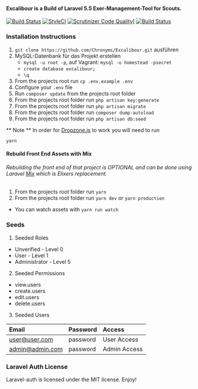 #### Excalibour is a Build of Laravel 5.5 Exer-Management-Tool for Scouts.

[![Build Status](https://travis-ci.org/Chronyms/Excalibour.svg?branch=release)](https://travis-ci.org/Chronyms/Excalibour)
[![StyleCI](https://github.styleci.io/repos/116980577/shield?branch=release)](https://github.styleci.io/repos/116980577)
[![Scrutinizer Code Quality](https://scrutinizer-ci.com/g/Chronyms/Excalibour/badges/quality-score.png?b=V3)](https://scrutinizer-ci.com/g/Chronyms/Excalibour/?branch=V3)[
[![Build Status](https://scrutinizer-ci.com/g/Chronyms/Excalibour/badges/build.png?b=V3)](https://scrutinizer-ci.com/g/Chronyms/Excalibour/build-status/V3)

### Installation Instructions
1. `git clone https://github.com/Chronyms/Excalibour.git` ausführen
2. MySQL-Datenbank für das Projekt erstellen
    * ```mysql -u root -p```, auf Vagrant: ```mysql -u homestead -psecret```
    * ```create database excalibour;```
    * ```\q```
3. From the projects root run `cp .env.example .env`
4. Configure your `.env` file
5. Run `composer update` from the projects root folder
6. From the projects root folder run `php artisan key:generate`
7. From the projects root folder run `php artisan migrate`
8. From the projects root folder run `composer dump-autoload`
9. From the projects root folder run `php artisan db:seed`

** Note ** In order for [Dropzone.js](http://www.dropzonejs.com/#configuration) to work you will need to run
```
yarn
```

#### Rebuild Front End Assets with Mix

###### Rebuilding the front end of that project is OPTIONAL and can be done using Laravel [Mix](https://laravel.com/docs/5.5/mix) which is Elixers replacement.

1. From the projects root folder run `yarn`
2. From the projects root folder run `yarn dev` or `yarn production`
  * You can watch assets with `yarn run watch`


### Seeds
1. Seeded Roles
  * Unverified - Level 0
  * User  - Level 1
  * Administrator - Level 5

2. Seeded Permissions
  * view.users
  * create.users
  * edit.users
  * delete.users

3. Seeded Users

|Email|Password|Access|
|:------------|:------------|:------------|
|user@user.com|password|User Access|
|admin@admin.com|password|Admin Access|


### Laravel Auth License
Laravel-auth is licensed under the MIT license. Enjoy!